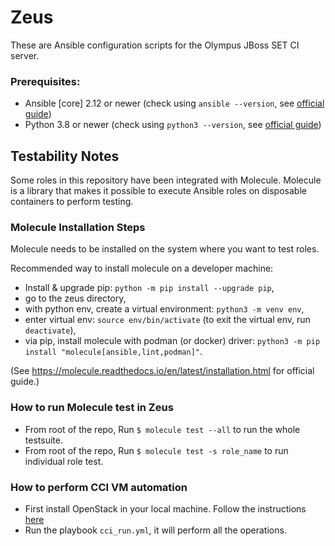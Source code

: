 Zeus
====

These are Ansible configuration scripts for the Olympus JBoss SET CI server.

### Prerequisites:
* Ansible [core] 2.12 or newer (check using `ansible --version`, see [official guide](https://docs.ansible.com/ansible/latest/installation_guide/intro_installation.html))
* Python 3.8 or newer (check using `python3 --version`, see [official guide](https://access.redhat.com/documentation/en-us/red_hat_enterprise_linux/8/html/configuring_basic_system_settings/assembly_installing-and-using-python_configuring-basic-system-settings))

## Testability Notes

Some roles in this repository have been integrated with Molecule. 
Molecule is a library that makes it possible to execute Ansible roles on disposable containers to perform testing.

### Molecule Installation Steps

Molecule needs to be installed on the system where you want to test roles.

Recommended way to install molecule on a developer machine:

* Install & upgrade pip: `python -m pip install --upgrade pip`,
* go to the zeus directory,
* with python env, create a virtual environment: `python3 -m venv env`,
* enter virtual env: `source env/bin/activate` (to exit the virtual env, run `deactivate`),
* via pip, install molecule with podman (or docker) driver: `python3 -m pip install "molecule[ansible,lint,podman]"`.

(See https://molecule.readthedocs.io/en/latest/installation.html for official guide.)

### How to run Molecule test in Zeus

* From root of the repo, Run `$ molecule test --all` to run the whole testsuite.
* From root of the repo, Run `$ molecule test -s role_name` to run individual role test.

### How to perform CCI VM automation

* First install OpenStack in your local machine. Follow the instructions [here](https://docs.openstack.org/install-guide/environment-packages-rdo.html)
* Run the playbook `cci_run.yml`, it will perform all the operations.

